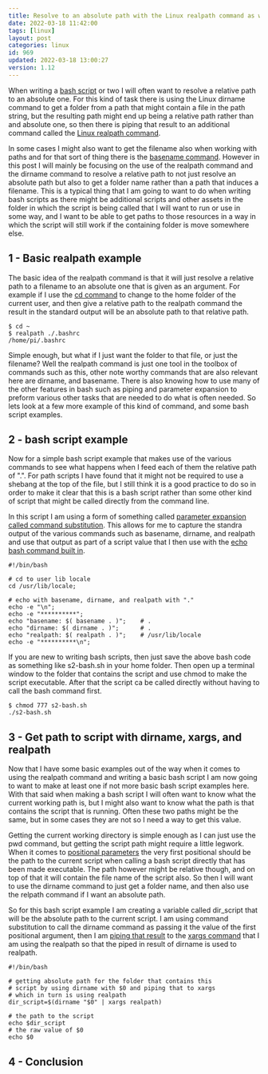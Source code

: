 ```yaml
---
title: Resolve to an absolute path with the Linux realpath command as well as a few others
date: 2022-03-18 11:42:00
tags: [linux]
layout: post
categories: linux
id: 969
updated: 2022-03-18 13:00:27
version: 1.12
---
```


When writing a [bash script](/2020/11/27/linux-bash-script/) or two I will often want to resolve a relative path to an absolute one. For this kind of task there is using the Linux dirname command to get a folder from a path that might contain a file in the path string, but the resulting path might end up being a relative path rather than and absolute one, so then there is piping that result to an additional command called the [Linux realpath command](https://linux.die.net/man/1/realpath). 

In some cases I might also want to get the filename also when working with paths and for that sort of thing there is the [basename command](/2021/07/07/linux-basename/). However in this post I will mainly be focusing on the use of the realpath command and the dirname command to resolve a relative path to not just resolve an absolute path but also to get a folder name rather than a path that induces a filename. This is a typical thing that I am going to want to do when writing bash scripts as there might be additional scripts and other assets in the folder in which the script is being called that I will want to run or use in some way, and I want to be able to get paths to those resources in a way in which the script will still work if the containing folder is move somewhere else.


<!-- more -->

## 1 - Basic realpath example

The basic idea of the realpath command is that it will just resolve a relative path to a filename to an absolute one that is given as an argument. For example if I use the [cd command](/2021/02/10/linux-cd/) to change to the home folder of the current user, and then give a relative path to the realpath command the result in the standard output will be an absolute path to that relative path.

```
$ cd ~
$ realpath ./.bashrc
/home/pi/.bashrc
```

Simple enough, but what if I just want the folder to that file, or just the filename? Well the realpath command is just one tool in the toolbox of commands such as this, other note worthy commands that are also relevant here are dirname, and basename. There is also knowing how to use many of the other features in bash such as piping and parameter expansion to preform various other tasks that are needed to do what is often needed. So lets look at a few more example of this kind of command, and some bash script examples.

## 2 - bash script example

Now for a simple bash script example that makes use of the various commands to see what happens when I feed each of them the relative path of ".". For path scripts I have found that it might not be required to use a shebang at the top of the file, but I still think it is a good practice to do so in order to make it clear that this is a bash script rather than some other kind of script that might be called directly from the command line.

In this script I am using a form of something called [parameter expansion called command substitution](/2020/12/04/linux-bash-script-parameter-expansion/). This allows for me to capture the standra output of the various commands such as basename, dirname, and realpath and use that output as part of a script value that I then use with the [echo bash command built in](/2019/08/15/linux-echo/).

```
#!/bin/bash
 
# cd to user lib locale
cd /usr/lib/locale;
 
# echo with basename, dirname, and realpath with "."
echo -e "\n";
echo -e "**********";
echo "basename: $( basename . )";    # .
echo "dirname: $( dirname . )";      # .
echo "realpath: $( realpath . )";    # /usr/lib/locale
echo -e "**********\n";
```

If you are new to writing bash scripts, then just save the above bash code as something like s2-bash.sh in your home folder. Then open up a terminal window to the folder that contains the script and use chmod to make the script executable. After that the script ca be called directly without having to call the bash command first.

```
$ chmod 777 s2-bash.sh
./s2-bash.sh
```


## 3 - Get path to script with dirname, xargs, and realpath

Now that I have some basic examples out of the way when it comes to using the realpath command and writing a basic bash script I am now going to want to make at least one if not more basic bash script examples here. With that said when making a bash script I will often want to know what the current working path is, but I might also want to know what the path is that contains the script that is running. Often these two paths might be the same, but in some cases they are not so I need a way to get this value. 

Getting the current working directory is simple enough as I can just use the pwd command, but getting the script path might require a little legwork. When it comes to [positional parameters](/2020/12/10/linux-bash-script-parameters-positional/) the very first positional should be the path to the current script when calling a bash script directly that has been made executable. The path however might be relative though, and on top of that it will contain the file name of the script also. So then I will want to use the dirname command to just get a folder name, and then also use the relpath command if I want an absolute path. 

So for this bash script example I am creating a variable called dir\_script that will be the absolute path to the current script. I am using command substitution to call the dirname command as passing it the value of the first positional argument, then I am [piping that result](/2020/10/09/linux-pipe/) to the [xargs command](/2020/09/26/linux-xargs/) that I am using the realpath so that the piped in result of dirname is used to realpath. 

```
#!/bin/bash

# getting absolute path for the folder that contains this
# script by using dirname with $0 and piping that to xargs
# which in turn is using realpath
dir_script=$(dirname "$0" | xargs realpath)
 
# the path to the script
echo $dir_script
# the raw value of $0
echo $0
```

## 4 - Conclusion

